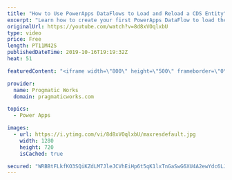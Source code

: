 ```yaml
---
title: "How to Use PowerApps DataFlows to Load and Reload a CDS Entity"
excerpt: "Learn how to create your first PowerApps DataFlow to load the Common Data Services (CDS) entity.   We love building apps and training companies! http://www.pragmaticworks.com"
originalUrl: https://youtube.com/watch?v=8d8xVOqlxbU
type: video
price: Free
length: PT11M42S
publishedDateTime: 2019-10-16T19:19:32Z
heat: 51

featuredContent: "<iframe width=\"800\" height=\"500\" frameborder=\"0\" src=\"https://www.youtube.com/embed/8d8xVOqlxbU\" allow=\"accelerometer; autoplay; encrypted-media; gyroscope; picture-in-picture\" allowfullscreen></iframe>"

provider:
  name: Progmatic Works
  domain: pragmaticworks.com

topics:
  - Power Apps

images:
  - url: https://i.ytimg.com/vi/8d8xVOqlxbU/maxresdefault.jpg
    width: 1280
    height: 720
    isCached: true

secured: "WRBBtFLkfKO3SQiKZdLM7JleJCVhEiHp6t5qK1lxTnGaSwG6XU4A2ewYdc6LJXFYfe6MZwnSnUPCNcZYL1ipJMG+PUlTO6V/5CPGfzduDOYl3yvftkte+J2rse/toG0qER9n7hWPQiJmfWk8GbQyFbR2g4KcCD3f9c1QzTdZzP/5tGN2z6/eLgGjk4dfoPizV1cvd86vCPKhviQgGkC/Exv3fpYvjDsbFrX+h0FjbU9ghTfOnafW8vskXyQWp6sxdVN7YrBHwDbjlRlXOhF3Zk1Du9prQQDKYOBJFnRzIjxoptUHhrViEUabk65EaP45g+5H6XMx7u6LXi8PyXHANBbWWprCT+k+2FFAtrQqMrV8t0d1OcoeECDvkwOAEmYmqf28xpWlW4syzOqaRukA/Bvqa+nrenmTWtNmo5bH54U=;RIBvSl4Wfcgacn4EvEzryQ=="
---
```


